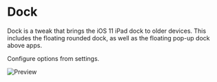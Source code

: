 # Dock
Dock is a tweak that brings the iOS 11 iPad dock to older devices. This includes the floating rounded dock, as well as the floating pop-up dock above apps.

Configure options from settings.

![Preview](https://i.imgur.com/vXppGe7.png)
